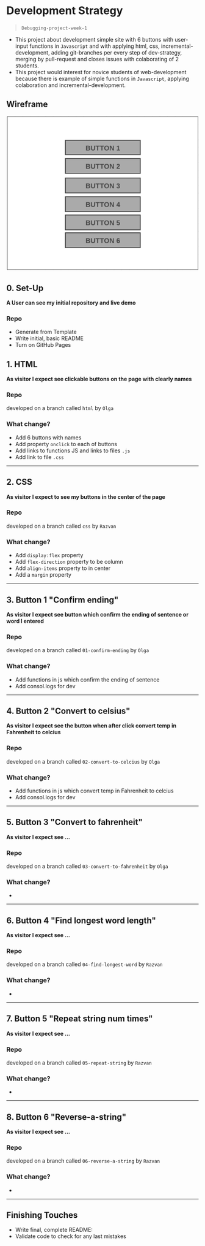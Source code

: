 # Development Strategy

> `Debugging-project-week-1`

- This project about development simple site with 6 buttons with user-input functions in `Javascript` and with applying html, css,  incremental-development, adding git-branches per every step of dev-strategy, merging by pull-request and closes issues with colaborating of 2 students. 
- This project would interest for novice students of web-development because there is example of simple functions in `Javascript`,  applying colaboration and incremental-development.

## Wireframe

![wireframe](./Wireframe.png)

## 0. Set-Up

__A User can see my initial repository and live demo__

### Repo

- Generate from Template
- Write initial, basic README
- Turn on GitHub Pages

## 1. HTML

__As visitor I expect see clickable buttons on the page with clearly names__

### Repo

developed on a branch called `html` by `Olga`

### What change?

- Add 6 buttons with names
- Add property `onclick` to each of buttons
- Add links to functions JS and links to files `.js`
- Add link to file `.css`

----

## 2. CSS

__As visitor I expect to see my buttons in the center of the page__

### Repo

developed on a branch called `css` by `Razvan`


### What change?

- Add `display:flex` property
- Add `flex-direction` property to be column
- Add `align-items`  property to  in center
- Add a `margin` property


----

## 3. Button 1 "Confirm ending"

__As visitor I expect see button which confirm the ending of sentence or word I entered__

### Repo

developed on a branch called `01-confirm-ending` by `Olga`

### What change?

- Add functions in js which confirm the ending of sentence
- Add consol.logs for dev

----

## 4. Button 2 "Convert to celsius"

__As visitor I expect see the button when after click convert temp in Fahrenheit to celcius__

### Repo

developed on a branch called `02-convert-to-celcius` by `Olga`

### What change?

- Add functions in js which convert temp in Fahrenheit to celcius
- Add consol.logs for dev

----

## 5. Button 3 "Convert to fahrenheit"

__As visitor I expect see ...__

### Repo

developed on a branch called `03-convert-to-fahrenheit` by `Olga`

### What change?

- 

----

## 6. Button 4 "Find longest word length"

__As visitor I expect see ...__

### Repo

developed on a branch called `04-find-longest-word` by `Razvan`

### What change?

- 

----

## 7. Button 5 "Repeat string num times"

__As visitor I expect see ...__

### Repo

developed on a branch called `05-repeat-string` by `Razvan`

### What change?

- 

----

## 8. Button 6 "Reverse-a-string"

__As visitor I expect see ...__

### Repo

developed on a branch called `06-reverse-a-string` by `Razvan`

### What change?

- 

----



## Finishing Touches

- Write final, complete README:
- Validate code to check for any last mistakes
